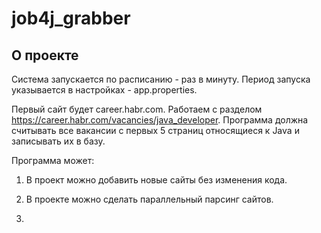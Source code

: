 # job4j_grabber

## О проекте

Система запускается по расписанию - раз в минуту.  Период запуска указывается в настройках - app.properties.

Первый сайт будет career.habr.com. Работаем с разделом https://career.habr.com/vacancies/java_developer.
Программа должна считывать все вакансии c первых 5 страниц относящиеся к Java и записывать их в базу.

Программа может:

1. В проект можно добавить новые сайты без изменения кода.

2. В проекте можно сделать параллельный парсинг сайтов.
3. 